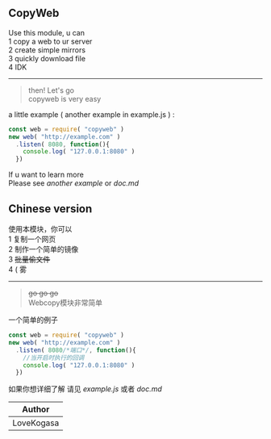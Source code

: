 ## CopyWeb
Use this module, u can<br>
  1 copy a web to ur server<br>
  2 create simple mirrors<br>
  3 quickly download file<br>
  4 IDK
***
> then! Let's go <br>
copyweb is very easy

a little example ( another example in example.js ) :
```javascript
const web = require( "copyweb" )
new web( "http://example.com" )
  .listen( 8080, function(){
    console.log( "127.0.0.1:8080" )
  })
```
If u want to learn more<br>
Please see *another example* or *doc.md*

## Chinese version
使用本模块，你可以<br>
  1 复制一个网页<br>
  2 制作一个简单的镜像<br>
  3 ~~批量偷文件~~<br>
  4 ( 雾
***
> ~~go go go~~<br>
Webcopy模块非常简单

一个简单的例子
```javascript
const web = require( "copyweb" )
new web( "http://example.com" )
  .listen( 8080/*端口*/, function(){
    //当开启时执行的回调
    console.log( "127.0.0.1:8080" )
  })
```
如果你想详细了解
请见 *example.js* 或者 *doc.md*

| Author |
| --- |
| LoveKogasa |